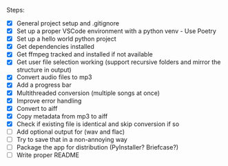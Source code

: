 Steps:
- [x] General project setup and .gitignore
- [x] Set up a proper VSCode environment with a python venv - Use Poetry
- [x] Set up a hello world python project
- [x] Get dependencies installed
- [x] Get ffmpeg tracked and installed if not available
- [x] Get user file selection working (support recursive folders and mirror the structure in output)
- [x] Convert audio files to mp3
- [x] Add a progress bar
- [x] Multithreaded conversion (multiple songs at once)
- [x] Improve error handling
- [x] Convert to aiff
- [x] Copy metadata from mp3 to aiff
- [x] Check if existing file is identical and skip conversion if so
- [ ] Add optional output for (wav and flac)
- [ ] Try to save that in a non-annoying way
- [ ] Package the app for distribution (PyInstaller? Briefcase?)
- [ ] Write proper README